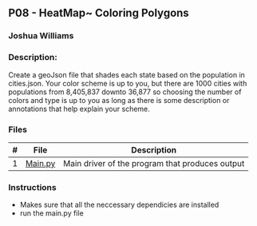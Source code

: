 ## P08 - HeatMap~ Coloring Polygons
### Joshua Williams
### Description:

 Create a geoJson file that shades each state based on the population in cities.json. Your color scheme is up to you, but there are 1000 cities with populations from 8,405,837 downto 36,877 so choosing the number of colors and type is up to you as long as there is some description or annotations that help explain your scheme.

### Files

|   #   | File            | Description                                        |
| :---: | --------------- | -------------------------------------------------- |
|   1   | [Main.py](https://github.com/jbwilliams1006/4553-Spatial-Williams/blob/main/Assignments/P08/main.py)         | Main driver of the program that produces output     |

### Instructions

- Makes sure that all the neccessary dependicies are installed 
- run the main.py file 

 


